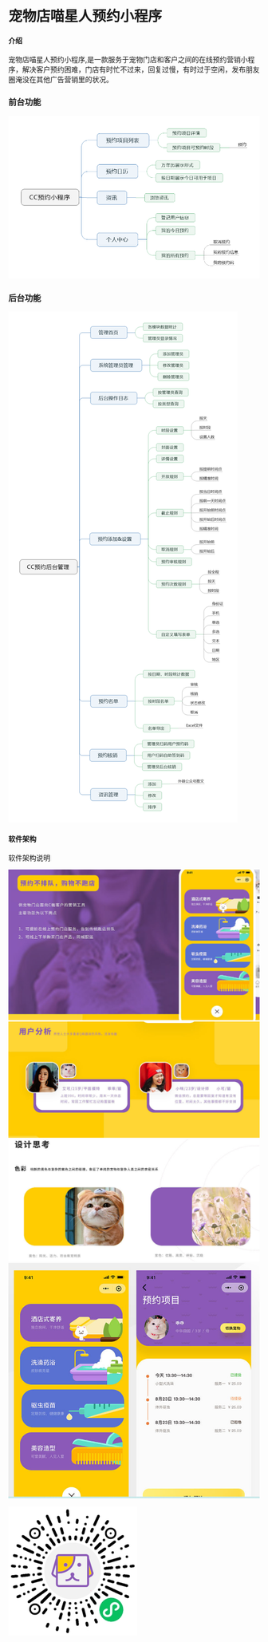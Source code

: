 # 宠物店喵星人预约小程序

#### 介绍
宠物店喵星人预约小程序,是一款服务于宠物门店和客户之间的在线预约营销小程序，解决客户预约困难，门店有时忙不过来，回复过慢，有时过于空闲，发布朋友圈淹没在其他广告营销里的状况。

### 前台功能
![输入图片说明](%E5%89%8D%E5%8F%B0%E5%8A%9F%E8%83%BD.png)

### 后台功能
![输入图片说明](%E5%90%8E%E5%8F%B0%E5%8A%9F%E8%83%BD.png)

#### 软件架构
软件架构说明

 ![输入图片说明](1644556395(1).png)
![输入图片说明](1644556419.png)
![输入图片说明](1644556431(1).png)
![输入图片说明](1644556455(1).png)

![输入图片说明](%E5%AE%A0%E7%89%A9.png)